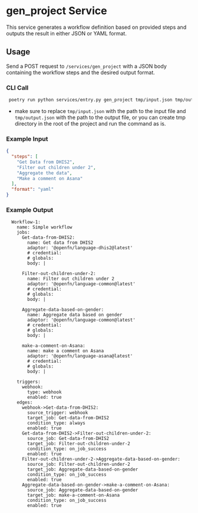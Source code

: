 # gen_project Service

This service generates a workflow definition based on provided steps and outputs the result in either JSON or YAML format.

## Usage

Send a POST request to `/services/gen_project` with a JSON body containing the workflow steps and the desired output format.

### CLI Call
  
  ```bash
   poetry run python services/entry.py gen_project tmp/input.json tmp/output.json
  ```

  - make sure to replace `tmp/input.json` with the path to the input file and `tmp/output.json` with the path to the output file, or you can create tmp directory in the root of the project and run the command as is.

### Example Input

```json
{
  "steps": [
    "Get Data from DHIS2",
    "Filter out children under 2",
    "Aggregate the data",
    "Make a comment on Asana"
  ],
  "format": "yaml"
}

```

### Example Output

```yaml:-
  Workflow-1:
    name: Simple workflow
    jobs:
      Get-data-from-DHIS2:
        name: Get data from DHIS2
        adaptor: '@openfn/language-dhis2@latest'
        # credential:
        # globals:
        body: |

      Filter-out-children-under-2:
        name: Filter out children under 2
        adaptor: '@openfn/language-common@latest'
        # credential:
        # globals:
        body: |

      Aggregate-data-based-on-gender:
        name: Aggregate data based on gender
        adaptor: '@openfn/language-common@latest'
        # credential:
        # globals:
        body: |
    
      make-a-comment-on-Asana:
        name: make a comment on Asana
        adaptor: '@openfn/language-asana@latest'
        # credential:
        # globals:
        body: |
     
    triggers:
      webhook:
        type: webhook
        enabled: true
    edges:
      webhook->Get-data-from-DHIS2:
        source_trigger: webhook
        target_job: Get-data-from-DHIS2
        condition_type: always
        enabled: true
      Get-data-from-DHIS2->Filter-out-children-under-2:
        source_job: Get-data-from-DHIS2
        target_job: Filter-out-children-under-2
        condition_type: on_job_success
        enabled: true
      Filter-out-children-under-2->Aggregate-data-based-on-gender:
        source_job: Filter-out-children-under-2
        target_job: Aggregate-data-based-on-gender
        condition_type: on_job_success
        enabled: true
      Aggregate-data-based-on-gender->make-a-comment-on-Asana:
        source_job: Aggregate-data-based-on-gender
        target_job: make-a-comment-on-Asana
        condition_type: on_job_success
        enabled: true
```
